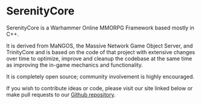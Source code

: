 # SerenityCore
SerenityCore is a Warhammer Online MMORPG Framework based mostly in C++.

It is derived from MaNGOS, the Massive Network Game Object Server, and TrinityCore and is based on the code of that project with extensive changes over time to optimize, improve and cleanup the codebase at the same time as improving the in-game mechanics and functionality.

It is completely open source; community involvement is highly encouraged.

If you wish to contribute ideas or code, please visit our site linked below or make pull requests to our [Github repository](https://github.com/SerenityCore-Warhammer-Framework/SerenityCore/pulls).

